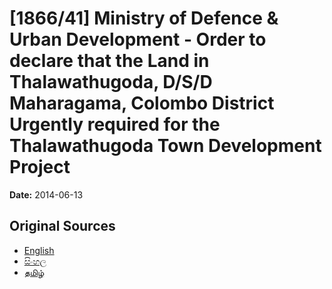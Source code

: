 # [1866/41] Ministry of Defence & Urban Development - Order to declare that the Land in Thalawathugoda, D/S/D Maharagama, Colombo District Urgently required for the Thalawathugoda Town Development Project

**Date:** 2014-06-13

## Original Sources

- [English](https://documents.gov.lk/view/extra-gazettes/2014/6/1866-41_E.pdf)
- [සිංහල](https://documents.gov.lk/view/extra-gazettes/2014/6/1866-41_S.pdf)
- [தமிழ்](https://documents.gov.lk/view/extra-gazettes/2014/6/1866-41_T.pdf)
